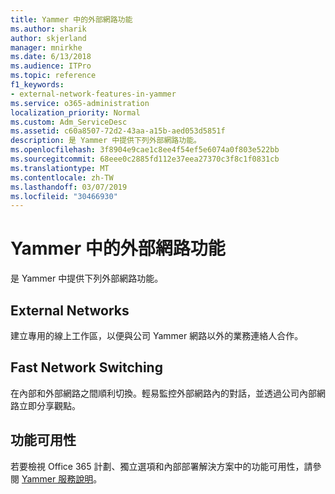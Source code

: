 ```yaml
---
title: Yammer 中的外部網路功能
ms.author: sharik
author: skjerland
manager: mnirkhe
ms.date: 6/13/2018
ms.audience: ITPro
ms.topic: reference
f1_keywords:
- external-network-features-in-yammer
ms.service: o365-administration
localization_priority: Normal
ms.custom: Adm_ServiceDesc
ms.assetid: c60a8507-72d2-43aa-a15b-aed053d5851f
description: 是 Yammer 中提供下列外部網路功能。
ms.openlocfilehash: 3f8904e9cae1c8ee4f54ef5e6074a0f803e522bb
ms.sourcegitcommit: 68eee0c2885fd112e37eea27370c3f8c1f0831cb
ms.translationtype: MT
ms.contentlocale: zh-TW
ms.lasthandoff: 03/07/2019
ms.locfileid: "30466930"
---
```

# <a name="external-network-features-in-yammer"></a>Yammer 中的外部網路功能

是 Yammer 中提供下列外部網路功能。
  
## <a name="external-networks"></a>External Networks
<a name="bkmk_ExternalNetworks"> </a>

建立專用的線上工作區，以便與公司 Yammer 網路以外的業務連絡人合作。
  
## <a name="fast-network-switching"></a>Fast Network Switching
<a name="bkmk_FastNetworkSwitching"> </a>

在內部和外部網路之間順利切換。輕易監控外部網路內的對話，並透過公司內部網路立即分享觀點。
  
## <a name="feature-availability"></a>功能可用性
<a name="bkmk_FastNetworkSwitching"> </a>

若要檢視 Office 365 計劃、獨立選項和內部部署解決方案中的功能可用性，請參閱 [Yammer 服務說明](yammer-service-description.md)。